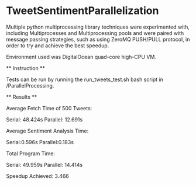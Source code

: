 # TweetSentimentParallelization

Multiple python multiprocessing library techniques were experimented with, including Multiprocesses and Multiprocessing pools and were paired with message passing strategies, such as using ZeroMQ PUSH/PULL protocol, in order to try and achieve the best speedup.

Environment used was DigitalOcean quad-core high-CPU VM.

** Instruction **

Tests can be run by running the run_tweets_test.sh bash script in /ParallelProcessing.

** Results **

Average Fetch Time of 500 Tweets:

Serial: 48.424s
Parallel: 12.691s

Average Sentiment Analysis Time:

Serial:0.596s
Parallel:0.183s

Total Program Time:

Serial: 49.959s
Parallel: 14.414s

Speedup Achieved: 3.466

